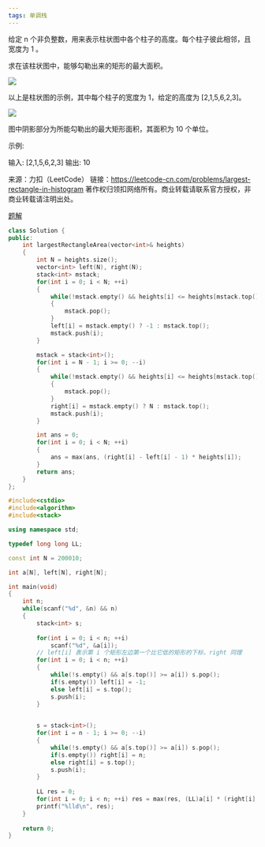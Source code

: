 ```yaml
---
tags: 单调栈
---
```






给定 n 个非负整数，用来表示柱状图中各个柱子的高度。每个柱子彼此相邻，且宽度为 1 。

求在该柱状图中，能够勾勒出来的矩形的最大面积。

 

![](https://hairrrrr.github.io/assets/2021-01-13-1.png)

以上是柱状图的示例，其中每个柱子的宽度为 1，给定的高度为 [2,1,5,6,2,3]。

 ![](https://hairrrrr.github.io/assets/2021-01-13-2.png)

图中阴影部分为所能勾勒出的最大矩形面积，其面积为 10 个单位。

 

示例:

输入: [2,1,5,6,2,3]
输出: 10

来源：力扣（LeetCode）
链接：https://leetcode-cn.com/problems/largest-rectangle-in-histogram
著作权归领扣网络所有。商业转载请联系官方授权，非商业转载请注明出处。

[题解](https://leetcode-cn.com/problems/largest-rectangle-in-histogram/solution/zhu-zhuang-tu-zhong-zui-da-de-ju-xing-by-leetcode-/)

```cpp
class Solution {
public:
    int largestRectangleArea(vector<int>& heights) 
    {
        int N = heights.size();
        vector<int> left(N), right(N);
        stack<int> mstack;
        for(int i = 0; i < N; ++i)
        {
            while(!mstack.empty() && heights[i] <= heights[mstack.top()])
            {
                mstack.pop();
            }
            left[i] = mstack.empty() ? -1 : mstack.top();
            mstack.push(i);
        }

        mstack = stack<int>();
        for(int i = N - 1; i >= 0; --i)
        {
            while(!mstack.empty() && heights[i] <= heights[mstack.top()])
            {
                mstack.pop();
            }
            right[i] = mstack.empty() ? N : mstack.top();
            mstack.push(i);
        }

        int ans = 0;
        for(int i = 0; i < N; ++i)
        {
            ans = max(ans, (right[i] - left[i] - 1) * heights[i]);
        }
        return ans;
    }
};
```





```cpp
#include<cstdio>
#include<algorithm>
#include<stack>

using namespace std;

typedef long long LL;

const int N = 200010;

int a[N], left[N], right[N];

int main(void)
{
    int n;
    while(scanf("%d", &n) && n)
    {
        stack<int> s;
    
        for(int i = 0; i < n; ++i)
            scanf("%d", &a[i]);
        // left[i] 表示第 i 个矩形左边第一个比它低的矩形的下标，right 同理
        for(int i = 0; i < n; ++i)
        {
            while(!s.empty() && a[s.top()] >= a[i]) s.pop();
            if(s.empty()) left[i] = -1;
            else left[i] = s.top();
            s.push(i);
        }
        

        s = stack<int>();
        for(int i = n - 1; i >= 0; --i)
        {
            while(!s.empty() && a[s.top()] >= a[i]) s.pop();
            if(s.empty()) right[i] = n;
            else right[i] = s.top();
            s.push(i);
        }
       
        LL res = 0;
        for(int i = 0; i < n; ++i) res = max(res, (LL)a[i] * (right[i] - left[i] - 1));
        printf("%lld\n", res);
    }
    
    return 0;
}
```

